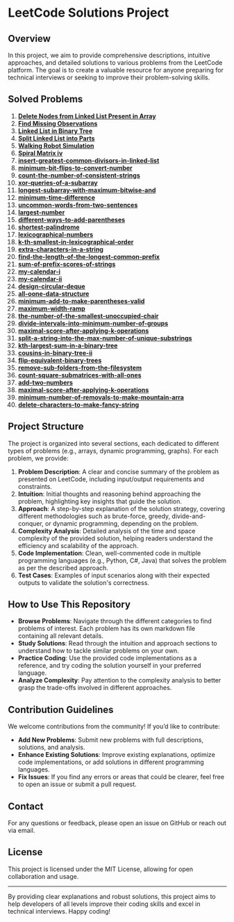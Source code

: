 # LeetCode Solutions Project

## Overview
In this project, we aim to provide comprehensive descriptions, intuitive approaches, and detailed solutions to various problems from the LeetCode platform. The goal is to create a valuable resource for anyone preparing for technical interviews or seeking to improve their problem-solving skills.

## Solved Problems

1. **[Delete Nodes from Linked List Present in Array](delete-nodes-from-linked-list-present-in-array.md)** 
2. **[Find Missing Observations](find-missing-observations.md)** 
3. **[Linked List in Binary Tree](linked-list-in-binary-tree.md)** 
4. **[Split Linked List into Parts](split-linked-list-in-parts.md)** 
5. **[Walking Robot Simulation](walking-robot-simulation.md)** 
6. **[Spiral Matrix iv](https://github.com/HdSedighi/LeetCodeSolutions/blob/main/spiral-matrix-iv.md)** 
7. **[ insert-greatest-common-divisors-in-linked-list](https://github.com/HdSedighi/LeetCodeSolutions/blob/main/insert-greatest-common-divisors-in-linked-list.md)**
8. **[ minimum-bit-flips-to-convert-number](https://github.com/HdSedighi/LeetCodeSolutions/blob/main/minimum-bit-flips-to-convert-number.md)**
9. **[count-the-number-of-consistent-strings](https://github.com/HdSedighi/LeetCodeSolutions/blob/main/count-the-number-of-consistent-strings.md)**
10. **[xor-queries-of-a-subarray](https://github.com/HdSedighi/LeetCodeSolutions/blob/main/xor-queries-of-a-subarray.md)**
11.  **[longest-subarray-with-maximum-bitwise-and](https://github.com/HdSedighi/LeetCodeSolutions/blob/main/longest-subarray-with-maximum-bitwise-and.md)**
12.  **[minimum-time-difference](https://github.com/HdSedighi/LeetCodeSolutions/blob/main/minimum-time-difference.md)**
13.  **[uncommon-words-from-two-sentences](https://github.com/HdSedighi/LeetCodeSolutions/blob/main/uncommon-words-from-two-sentences.md)** 
14. **[largest-number](https://github.com/HdSedighi/LeetCodeSolutions/blob/main/largest-number.md)**
15.  **[different-ways-to-add-parentheses](https://github.com/HdSedighi/LeetCodeSolutions/blob/main/different-ways-to-add-parentheses.md)**
16. **[shortest-palindrome](https://github.com/HdSedighi/LeetCodeSolutions/blob/main/shortest-palindrome.md)**
17. **[lexicographical-numbers](https://github.com/HdSedighi/LeetCodeSolutions/blob/main/lexicographical-numbers.md)**
18. **[k-th-smallest-in-lexicographical-order](https://github.com/HdSedighi/LeetCodeSolutions/blob/main/k-th-smallest-in-lexicographical-order.md)**
19. **[extra-characters-in-a-string](https://github.com/HdSedighi/LeetCodeSolutions/blob/main/extra-characters-in-a-string.md)**
20. **[find-the-length-of-the-longest-common-prefix](https://github.com/HdSedighi/LeetCodeSolutions/blob/main/find-the-length-of-the-longest-common-prefix.md)**
21. **[sum-of-prefix-scores-of-strings](https://github.com/HdSedighi/LeetCodeSolutions/blob/main/sum-of-prefix-scores-of-strings.md)**
22. **[my-calendar-i](https://github.com/HdSedighi/LeetCodeSolutions/blob/main/my-calendar-i.md)**
23. **[my-calendar-ii](https://github.com/HdSedighi/LeetCodeSolutions/blob/main/my-calendar-ii.md)**
24. **[design-circular-deque](https://github.com/HdSedighi/LeetCodeSolutions/blob/main/design-circular-deque.md)**
25.  **[all-oone-data-structure](https://github.com/HdSedighi/LeetCodeSolutions/blob/main/all-oone-data-structure.md)**
26.  **[minimum-add-to-make-parentheses-valid](https://github.com/HdSedighi/LeetCodeSolutions/blob/main/minimum-add-to-make-parentheses-valid.md)**
27.  **[maximum-width-ramp](https://github.com/HdSedighi/LeetCodeSolutions/blob/main/maximum-width-ramp.md)**
28.  **[the-number-of-the-smallest-unoccupied-chair](https://github.com/HdSedighi/LeetCodeSolutions/blob/main/the-number-of-the-smallest-unoccupied-chair.md)**
29.  **[divide-intervals-into-minimum-number-of-groups](https://github.com/HdSedighi/LeetCodeSolutions/blob/main/divide-intervals-into-minimum-number-of-groups.md
)** 
30. **[maximal-score-after-applying-k-operations](https://github.com/HdSedighi/LeetCodeSolutions/blob/main/maximal-score-after-applying-k-operations.md)**
31. **[split-a-string-into-the-max-number-of-unique-substrings](https://github.com/HdSedighi/LeetCodeSolutions/blob/main/split-a-string-into-the-max-number-of-unique-substrings.md)**
32. **[kth-largest-sum-in-a-binary-tree](https://github.com/HdSedighi/LeetCodeSolutions/blob/main/kth-largest-sum-in-a-binary-tree.md)**
33. **[cousins-in-binary-tree-ii](https://github.com/HdSedighi/LeetCodeSolutions/blob/main/cousins-in-binary-tree-ii.md)**
34.  **[flip-equivalent-binary-trees](https://github.com/HdSedighi/LeetCodeSolutions/blob/main/flip-equivalent-binary-trees.md)**
35.  **[remove-sub-folders-from-the-filesystem](https://github.com/HdSedighi/LeetCodeSolutions/blob/main/remove-sub-folders-from-the-filesystem.md)**
36.  **[count-square-submatrices-with-all-ones](https://github.com/HdSedighi/LeetCodeSolutions/blob/main/count-square-submatrices-with-all-ones.md)**
37.  **[add-two-numbers](https://github.com/HdSedighi/LeetCodeSolutions/blob/main/add-two-numbers.md)**
38.  **[maximal-score-after-applying-k-operations](https://github.com/HdSedighi/LeetCodeSolutions/blob/main/maximal-score-after-applying-k-operations.md)**
39. **[minimum-number-of-removals-to-make-mountain-arra](https://github.com/HdSedighi/LeetCodeSolutions/blob/main/minimum-number-of-removals-to-make-mountain-array.md)**
40.  **[delete-characters-to-make-fancy-string](https://github.com/HdSedighi/LeetCodeSolutions/blob/main/delete-characters-to-make-fancy-string.md)** 
    
## Project Structure
The project is organized into several sections, each dedicated to different types of problems (e.g., arrays, dynamic programming, graphs). For each problem, we provide:

1. **Problem Description**: A clear and concise summary of the problem as presented on LeetCode, including input/output requirements and constraints.
2. **Intuition**: Initial thoughts and reasoning behind approaching the problem, highlighting key insights that guide the solution.
3. **Approach**: A step-by-step explanation of the solution strategy, covering different methodologies such as brute-force, greedy, divide-and-conquer, or dynamic programming, depending on the problem.
4. **Complexity Analysis**: Detailed analysis of the time and space complexity of the provided solution, helping readers understand the efficiency and scalability of the approach.
5. **Code Implementation**: Clean, well-commented code in multiple programming languages (e.g., Python, C#, Java) that solves the problem as per the described approach.
6. **Test Cases**: Examples of input scenarios along with their expected outputs to validate the solution's correctness.

## How to Use This Repository
- **Browse Problems**: Navigate through the different categories to find problems of interest. Each problem has its own markdown file containing all relevant details.
- **Study Solutions**: Read through the intuition and approach sections to understand how to tackle similar problems on your own.
- **Practice Coding**: Use the provided code implementations as a reference, and try coding the solution yourself in your preferred language.
- **Analyze Complexity**: Pay attention to the complexity analysis to better grasp the trade-offs involved in different approaches.
 
## Contribution Guidelines
We welcome contributions from the community! If you’d like to contribute:
- **Add New Problems**: Submit new problems with full descriptions, solutions, and analysis.
- **Enhance Existing Solutions**: Improve existing explanations, optimize code implementations, or add solutions in different programming languages.
- **Fix Issues**: If you find any errors or areas that could be clearer, feel free to open an issue or submit a pull request.

## Contact
For any questions or feedback, please open an issue on GitHub or reach out via email.

## License
This project is licensed under the MIT License, allowing for open collaboration and usage.

---

By providing clear explanations and robust solutions, this project aims to help developers of all levels improve their coding skills and excel in technical interviews. Happy coding!
